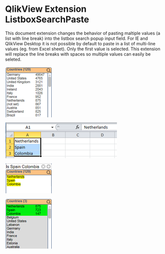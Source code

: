 QlikView Extension ListboxSearchPaste
=====================================

This document extension changes the behavior of pasting maltiple values (a list with line break) into the listbox search popup input field. 
For IE and QlikView Desktop it is not possible by default to paste in a list of multi-line values (eg. from Excel sheet). Only the first value is selected.
This extension will replace the line breaks with spaces so multiple values can easily be seleted.

![QlikView Extension ListboxSearchPaste](screenshot.PNG)

![QlikView Extension ListboxSearchPaste](screenshot2.PNG)

![QlikView Extensions ListboxSearchPaste](screenshot3.PNG)

![QlikView Extensions ListboxSearchPaste](screenshot4.PNG)
